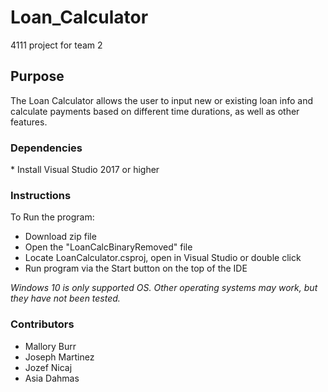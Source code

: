 # Loan_Calculator

4111 project for team 2

<h2> Purpose </h2>
The Loan Calculator allows the user to input new or existing loan info and calculate payments based on different time durations, as well as 
other features.

<h3>Dependencies</h3>
* Install Visual Studio 2017 or higher

<h3> Instructions </h3>
To Run the program: 

* Download zip file
* Open the "LoanCalcBinaryRemoved" file
* Locate LoanCalculator.csproj, open in Visual Studio or double click
* Run program via the Start button on the top of the IDE

*Windows 10 is only supported OS. Other operating systems may work, but they have not been tested.*

<h3> Contributors </h3>

* Mallory Burr
* Joseph Martinez
* Jozef Nicaj
* Asia Dahmas
